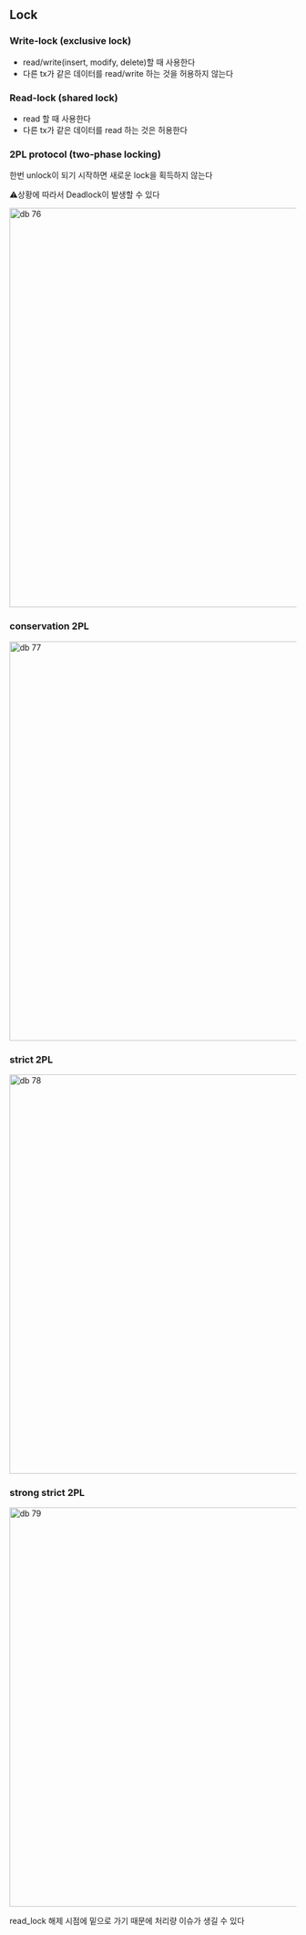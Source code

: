 ## Lock

### Write-lock (exclusive lock)

- read/write(insert, modify, delete)할 때 사용한다
- 다른 tx가 같은 데이터를 read/write 하는 것을 허용하지 않는다

### Read-lock (shared lock)

- read 할 때 사용한다
- 다른 tx가 같은 데이터를 read 하는 것은 허용한다

### 2PL protocol (two-phase locking)

한번 unlock이 되기 시작하면 새로운 lock을 획득하지 않는다

⚠️상황에 따라서 Deadlock이 발생할 수 있다

<img width="700" alt="db 76" src="https://github.com/crongcm/computer-science/assets/113030711/a066ab33-9186-4365-be65-0759430f0460">

### conservation 2PL
<img width="700" alt="db 77" src="https://github.com/crongcm/computer-science/assets/113030711/90500427-ac88-4c25-a115-27532abf0e1a">

### strict 2PL
<img width="700" alt="db 78" src="https://github.com/crongcm/computer-science/assets/113030711/8e5e31dd-82b0-49f9-b775-b62b189496fe">

### strong strict 2PL
<img width="700" alt="db 79" src="https://github.com/crongcm/computer-science/assets/113030711/320f89cb-9938-4f8e-8fb0-eb5593f47511">

read_lock 해제 시점에 밑으로 가기 때문에 처리량 이슈가 생길 수 있다
